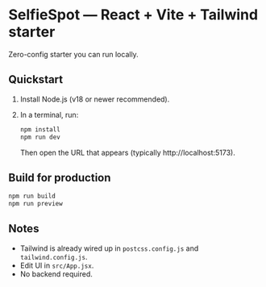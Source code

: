
# SelfieSpot — React + Vite + Tailwind starter

Zero-config starter you can run locally.

## Quickstart

1. Install Node.js (v18 or newer recommended).
2. In a terminal, run:

   ```bash
   npm install
   npm run dev
   ```

   Then open the URL that appears (typically http://localhost:5173).

## Build for production

```bash
npm run build
npm run preview
```

## Notes
- Tailwind is already wired up in `postcss.config.js` and `tailwind.config.js`.
- Edit UI in `src/App.jsx`.
- No backend required.
